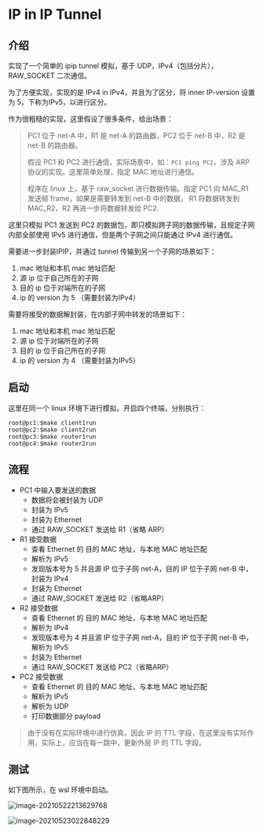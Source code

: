 # IP in IP Tunnel

## 介绍

实现了一个简单的 ipip tunnel 模拟，基于 UDP，IPv4（包括分片），RAW_SOCKET 二次通信。

为了方便实现，实现的是 IPv4 in IPv4，并且为了区分，将 inner IP-version 设置为 5，下称为IPv5，以进行区分。

作为很粗糙的实现，这里假设了很多条件，给出场景：

> PC1 位于 net-A 中，R1 是 net-A 的路由器，PC2 位于 net-B 中，R2 是 net-B 的路由器。
>
> 假设 PC1 和 PC2 进行通信，实际场景中，如：`PC1 ping PC2`，涉及 ARP 协议的实现。这里简单处理，指定 MAC 地址进行通信。
>
> 程序在 linux 上，基于 raw_socket 进行数据传输。指定 PC1 向 MAC_R1 发送帧 frame，如果是需要转发到 net-B 中的数据， R1 将数据转发到 MAC_R2，R2 再进一步将数据转发给 PC2.

这里只模拟 PC1 发送到 PC2 的数据包，即只模拟跨子网的数据传输，且规定子网内部全部使用 IPv5 进行通信，但是两个子网之间只能通过 IPv4 进行通信。

需要进一步封装IPIP，并通过 tunnel 传输到另一个子网的场景如下：

1. mac 地址和本机 mac 地址匹配
2. 源 ip 位于自己所在的子网
3. 目的 ip 位于对端所在的子网
4. ip 的 version 为 5 （需要封装为IPv4）

需要将接受的数据解封装，在内部子网中转发的场景如下：

1. mac 地址和本机 mac 地址匹配
2. 源 ip 位于对端所在的子网
3. 目的 ip 位于自己所在的子网
4. ip 的 version 为 4 （需要封装为IPv5）

## 启动

这里在同一个 linux 环境下进行模拟。开启四个终端，分别执行：

```shell
root@pc1:$make client1run
root@pc2:$make client2run
root@pc3:$make router1run
root@pc4:$make router2run
```

## 流程

- PC1 中输入要发送的数据
  - 数据将会被封装为 UDP
  - 封装为 IPv5
  - 封装为 Ethernet 
  - 通过 RAW_SOCKET 发送给 R1（省略 ARP）
- R1 接受数据
  - 查看 Ethernet 的 目的 MAC 地址，与本地 MAC 地址匹配
  - 解析为 IPv5
  - 发现版本号为 5 并且源 IP 位于子网 net-A，目的 IP 位于子网 net-B 中，封装为 IPv4
  - 封装为 Ethernet
  - 通过 RAW_SOCKET 发送给 R2（省略ARP）
- R2 接受数据
  - 查看 Ethernet 的 目的 MAC 地址，与本地 MAC 地址匹配
  - 解析为 IPv4
  - 发现版本号为 4 并且源 IP 位于子网 net-A，目的 IP 位于子网 net-B 中，解析为 IPv5
  - 封装为 Ethernet
  - 通过 RAW_SOCKET 发送给 PC2（省略ARP）
- PC2 接受数据
  - 查看 Ethernet 的 目的 MAC 地址，与本地 MAC 地址匹配
  - 解析为 IPv5
  - 解析为 UDP
  - 打印数据部分 payload

> 由于没有在实际环境中进行仿真，因此 IP 的 TTL 字段，在这里没有实际作用。实际上，应当在每一跳中，更新外层 IP 的 TTL 字段。

## 测试

如下图所示，在 wsl 环境中启动。

![image-20210522213629768](https://frozenwhale.oss-cn-beijing.aliyuncs.com/img/image-20210522213629768.png)

![image-20210523022848229](https://frozenwhale.oss-cn-beijing.aliyuncs.com/img/image-20210523022848229.png)